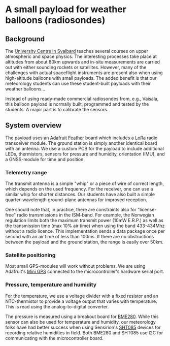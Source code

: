 # A small payload for weather balloons (radiosondes)

## Background

The [University Centre in Svalbard](https://www.unis.no) teaches several courses on upper atmospheric and space physics. The interesting processes take place at altitudes from about 80km upwards and in-situ measurements are carried out with either sounding rockets or satellites. However, many of the challenges with actual spaceflight instruments are present also when using high-altitude balloons with small payloads. The added benefit is that our meteorology students can use these student-built payloads with their weather balloons...

Instead of using ready-made commercial radiosondes from, e.g., Vaisala, this balloon payload is normally built, programmed and tested by the students. A major part is to calibrate the sensors.

## System overview

The payload uses an [Adafruit Feather](https://www.adafruit.com/product/3179) board which includes a [LoRa](https://en.wikipedia.org/wiki/LoRa) radio transceiver module. The ground station is simply another identical board with an antenna. We use a custom PCB for the payload to include additional LEDs, thermistors, sensors for pressure and humidity, orientation (IMU), and a GNSS-module for time and position.

### Telemetry range

The transmit antenna is a simple "whip" or a piece of wire of correct length, which depends on the used frequency. For the receiver, one can use a similar whip for shorter distances. Our students have also built a simple quarter-wavelength ground-plane antennas for improved reception.

One should note that, in practice, there are constraints also for "license-free" radio transmissions in the ISM-band. For example, the Norwegian regulation limits both the maximum transmit power (10mW E.R.P.) as well as the transmission time (max 10% air time) when using the band 433-434Mhz without a radio licence. This implementation sends a data package once per second with an air time of less than 100ms. If there are no obstructions between the payload and the ground station, the range is easily over 50km.

### Satellite positioning

Most small GPS-modules will work without problems. We are using Adafruit's [Mini GPS](https://www.adafruit.com/product/4415) connected to the microcontroller's hardware serial port.

### Pressure, temperature and humidity

For the temperature, we use a voltage divider with a fixed resistor and an NTC-thermistor to provide a voltage output that varies with temperature. This is read using the analog-to-digital converter.

The pressure is measured using a breakout board for [BME280](https://www.adafruit.com/product/2652). While this sensor can also be used for temperature and humidity, our meteorology folks have had better success when using Sensirion's [SHT085](https://www.sensirion.com/) devices for recording relative humidities in field. Both BME280 and SHT085 use I2C for communicating with the microcontroller board.
